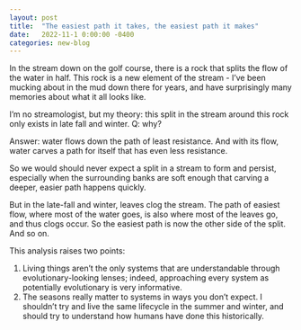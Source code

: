 ```yaml
---
layout: post
title:  "The easiest path it takes, the easiest path it makes"
date:   2022-11-1 0:00:00 -0400
categories: new-blog
---
```


In the stream down on the golf course, there is a rock that splits the flow of the water in half. This rock is a new element of the stream - I’ve been mucking about in the mud down there for years, and have surprisingly many memories about what it all looks like.

I’m no streamologist, but my theory: this split in the stream around this rock only exists in late fall and winter. Q: why?

Answer: water flows down the path of least resistance. And with its flow, water carves a path for itself that has even less resistance. 

So we would should never expect a split in a stream to form and persist, especially when the surrounding banks are soft enough that carving a deeper, easier path happens quickly. 

But in the late-fall and winter, leaves clog the stream. The path of easiest flow, where most of the water goes, is also where most of the leaves go, and thus clogs occur. So the easiest path is now the other side of the split. And so on.

This analysis raises two points:

1. Living things aren’t the only systems that are understandable through evolutionary-looking lenses; indeed, approaching every system as potentially evolutionary is very informative. 
2. The seasons really matter to systems in ways you don’t expect. I shouldn’t try and live the same lifecycle in the summer and winter, and should try to understand how humans have done this historically.